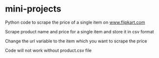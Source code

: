 # mini-projects
Python code to scrape the price of a single item on www.flipkart.com

Scrape product name and price for a single item and store it in csv format

Change the url variable to the item which you want to scrape the price

Code will not work without product.csv file
